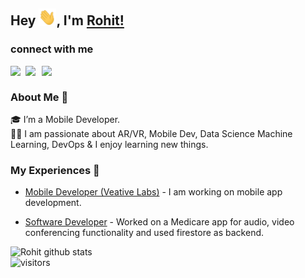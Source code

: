 ## Hey <img src="./images/Hi.gif" width="28px">, I'm [Rohit!](https://nnrohu.github.io)

### connect with me
<a href="https://www.linkedin.com/in/nnrohu/">
  <img align="left" width="24px" src="https://cdn.jsdelivr.net/npm/simple-icons@v3/icons/linkedin.svg"  />
</a>
<a href="https://twitter.com/nnrohu">
  <img align="left" width="26px" src="https://cdn.jsdelivr.net/npm/simple-icons@v3/icons/twitter.svg" />
</a>
<a href="mailto:nnrohu@gmail.com">
  <img align="left" width="26px" src="https://cdn.jsdelivr.net/npm/simple-icons@v3/icons/gmail.svg" />
</a>
<!-- <a href="https://www.youtube.com/channel/UCBGOUQHNNtNGcGzVq5rIXjw">
  <img align="left" width="26px" src="https://cdn.jsdelivr.net/npm/simple-icons@v3/icons/youtube.svg" />
</a> -->
<!-- <a href="http://dev.to/kunal">
  <img align="left" width="26px" src="https://cdn.jsdelivr.net/npm/simple-icons@v3/icons/medium.svg" />
</a> -->

<br />

### About Me 🚀

🎓 I’m a Mobile Developer. </br>
👨‍💻  I am passionate about AR/VR, Mobile Dev, Data Science Machine Learning, DevOps & I enjoy learning new things. </br>

### My Experiences 🙌

- [Mobile Developer (Veative Labs)](https://www.veative.com/) - I am working on mobile app development.

- [Software Developer](http://www.ethermedicare.com/) - Worked on a Medicare app for audio, video conferencing functionality and used firestore as backend.

![Rohit github stats](https://github-readme-stats.vercel.app/api?username=nnrohu&show_icons=true&hide_border=true)
<br />
![visitors](https://visitor-badge.laobi.icu/badge?page_id=nnrohu.nnrohu)
